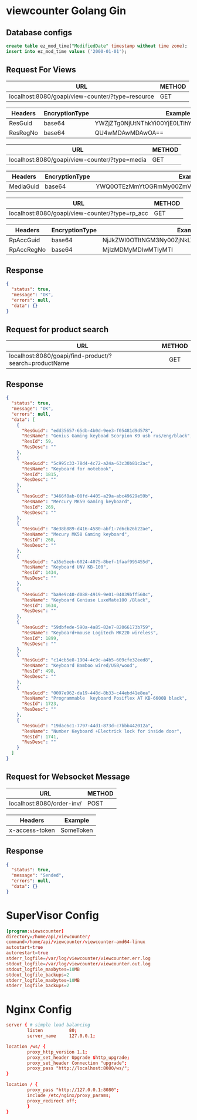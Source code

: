 # viewcounter Golang Gin

## Database configs
```sql
create table ez_mod_time("ModifiedDate" timestamp without time zone);
insert into ez_mod_time values ('2000-01-01');
```


## Request For Views

| URL                                              | METHOD |
| ------------------------------------------------ | ------ |
| localhost:8080/goapi/view-counter/?type=resource | GET    |


| Headers  | EncryptionType | Example                                          |
| -------- | -------------- | ------------------------------------------------ |
| ResGuid  | base64         | YWZjZTg0NjUtNThkYi00YjE0LTlhYmQtODZjZDA1YTBhYTcy |
| ResRegNo | base64         | QU4wMDAwMDAwOA==                                 |

| URL                                           | METHOD |
| --------------------------------------------- | ------ |
| localhost:8080/goapi/view-counter/?type=media | GET    |


| Headers   | EncryptionType | Example                                          |
| --------- | -------------- | ------------------------------------------------ |
| MediaGuid | base64         | YWQ0OTEzMmYtOGRmMy00ZmVhLWIxNWQtOTZjMDU2NWZlYmNj |

| URL                                            | METHOD |
| ---------------------------------------------- | ------ |
| localhost:8080/goapi/view-counter/?type=rp_acc | GET    |


| Headers    | EncryptionType | Example                                          |
| ---------- | -------------- | ------------------------------------------------ |
| RpAccGuid  | base64         | NjJkZWI0OTItNGM3Ny00ZjNkLTk5YWYtNjBjMjQ2NmQ4ZDUx |
| RpAccRegNo | base64         | MjIzMDMyMDIwMTIyMTI                              |


## Response

```JSON
{
  "status": true,
  "message": "OK",
  "errors": null,
  "data": {}
}
```

## Request for product search

| URL                                                   | METHOD |
| ----------------------------------------------------- | :----: |
| localhost:8080/goapi/find-product/?search=productName |  GET   |

## Response

```JSON
{
  "status": true,
  "message": "OK",
  "errors": null,
  "data": [
    {
      "ResGuid": "edd35657-65db-4b0d-9ee3-f05481d9d578",
      "ResName": "Genius Gaming keyboad Scorpion K9 usb rus/eng/black",
      "ResId": 59,
      "ResDesc": ""
    },
    {
      "ResGuid": "5c995c33-78d4-4c72-a24a-63c30b81c2ac",
      "ResName": "Keyboard for notebook",
      "ResId": 1815,
      "ResDesc": ""
    },
    {
      "ResGuid": "3466f8ab-08fd-4405-a29a-abc49629e59b",
      "ResName": "Mercury MK59 Gaming keyboard",
      "ResId": 269,
      "ResDesc": ""
    },
    {
      "ResGuid": "8e38b889-d416-4580-abf1-7d6cb26b22ae",
      "ResName": "Mecury MK58 Gaming keyboard",
      "ResId": 268,
      "ResDesc": ""
    },
    {
      "ResGuid": "a35e5eeb-6024-4075-8bef-1faaf995455d",
      "ResName": "Keyboard UNV KB-100",
      "ResId": 1434,
      "ResDesc": ""
    },
    {
      "ResGuid": "ba9e9c40-d088-4919-9e01-04039bff560c",
      "ResName": "Keyboard Geniuse LuxeMate100 /Black",
      "ResId": 1634,
      "ResDesc": ""
    },
    {
      "ResGuid": "59dbfede-590a-4a85-82e7-82066173b759",
      "ResName": "Keyboard+mouse Logitech MK220 wireless",
      "ResId": 1899,
      "ResDesc": ""
    },
    {
      "ResGuid": "c14cb5e8-1904-4c9c-a4b5-609cfe32eed8",
      "ResName": "Keyboard Bamboo wired/USB/wood",
      "ResId": 498,
      "ResDesc": ""
    },
    {
      "ResGuid": "0097e962-da19-448d-8b33-c44ebd41e8ea",
      "ResName": "Programmable  keyboard Posiflex AT KB-6600B black",
      "ResId": 1723,
      "ResDesc": ""
    },
    {
      "ResGuid": "19dac6c1-7797-44d1-873d-c7bbb442012a",
      "ResName": "Number Keyboard +Electrick lock for inside door",
      "ResId": 1741,
      "ResDesc": ""
    }
  ]
}
```

## Request for Websocket Message
| URL                       | METHOD |
| ------------------------- | ------ |
| localhost:8080/order-inv/ | POST   |

| Headers        | Example   |
| -------------- | --------- |
| x-access-token | SomeToken |

## Response
```JSON
{
  "status": true,
  "message": "Sended",
  "errors": null,
  "data": {}
}
```
# SuperVisor Config
```conf
[program:viewscounter]
directory=/home/api/viewcounter/
command=/home/api/viewcounter/viewcounter-amd64-linux
autostart=true
autorestart=true
stderr_logfile=/var/log/viewcounter/viewcounter.err.log
stdout_logfile=/var/log/viewcounter/viewcounter.out.log
stdout_logfile_maxbytes=10MB
stdout_logfile_backups=2
stderr_logfile_maxbytes=10MB
stderr_logfile_backups=2
```
# Nginx Config
```conf
server { # simple load balancing
        listen          80;
        server_name     127.0.0.1;

location /ws/ {
        proxy_http_version 1.1;
        proxy_set_header Upgrade $http_upgrade;
        proxy_set_header Connection "upgrade";
        proxy_pass "http://localhost:8080/ws/";
} 

location / {
        proxy_pass "http://127.0.0.1:8080";
        include /etc/nginx/proxy_params;
        proxy_redirect off;
        }
}
```
